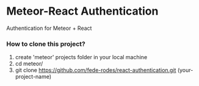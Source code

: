 # Meteor-React Authentication
Authentication for Meteor + React

### How to clone this project?
1. create 'meteor' projects folder in your local machine
2. cd meteor/
3. git clone https://github.com/fede-rodes/react-authentication.git (your-project-name)
